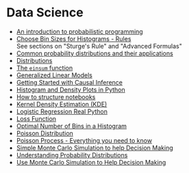 # Data Science

- [An introduction to probabilistic programming](https://towardsdatascience.com/intro-to-probabilistic-programming-b47c4e926ec5)
- [Choose Bin Sizes for Histograms - Rules](https://www.statisticshowto.datasciencecentral.com/choose-bin-sizes-statistics/)<br />
    See sections on "Sturge's Rule" and "Advanced Formulas"
- [Common probability distributions and their applications](https://en.wikipedia.org/wiki/Probability_distribution#Common_probability_distributions_and_their_applications)
- [Distributions](./distributions)
- [The `einsum` function](https://towardsdatascience.com/write-better-and-faster-python-using-einstein-notation-3b01fc1e8641)
- [Generalized Linear Models](https://towardsdatascience.com/generalized-linear-models-9cbf848bb8ab )
- [Getting Started with Causal Inference](https://towardsdatascience.com/getting-started-with-causal-inference-5cb61b707740)
- [Histogram and Density Plots in Python](https://towardsdatascience.com/histograms-and-density-plots-in-python-f6bda88f5ac0)
- [How to structure notebooks](https://towardsdatascience.com/how-to-structure-your-data-science-notebook-to-be-easy-to-follow-2d3c2777e6e0)
- [Kernel Density Estimation (KDE)](https://en.wikipedia.org/wiki/Kernel_density_estimation)
- [Logistic Regression Real Python](https://realpython.com/logistic-regression-python/)
- [Loss Function](https://en.wikipedia.org/wiki/Loss_function#Expected_loss)
- [Optimal Number of Bins in a Histogram](https://stats.stackexchange.com/questions/798/calculating-optimal-number-of-bins-in-a-histogram)
- [Poisson Distribution](https://en.wikipedia.org/wiki/Poisson_distribution)
- [Poisson Process - Everything you need to know](https://towardsdatascience.com/the-poisson-process-everything-you-need-to-know-322aa0ab9e9a)
- [Simple Monte Carlo Simulation to help Decision Making](https://towardsdatascience.com/how-to-use-monte-carlo-simulation-to-help-decision-making-a0a164bc8619)
- [Understanding Probability Distributions](https://statisticsbyjim.com/basics/probability-distributions/)
- [Use Monte Carlo Simulation to Help Decision Making](https://towardsdatascience.com/how-to-use-monte-carlo-simulation-to-help-decision-making-a0a164bc8619)